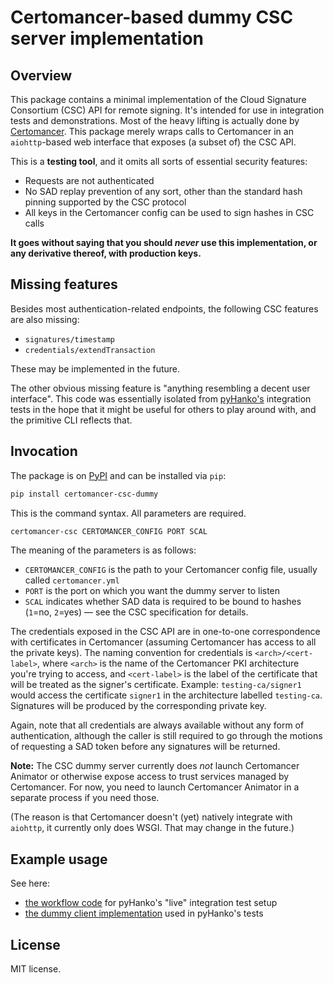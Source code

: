 # Certomancer-based dummy CSC server implementation

## Overview

This package contains a minimal implementation of the Cloud Signature
Consortium (CSC) API for remote signing. It's intended for use in
integration tests and demonstrations.
Most of the heavy lifting is actually done by
[Certomancer](https://github.com/MatthiasValvekens/certomancer). This package
merely wraps calls to Certomancer in an `aiohttp`-based web interface that
exposes (a subset of) the CSC API.

This is a **testing tool**, and it omits all sorts of essential security features:

 - Requests are not authenticated
 - No SAD replay prevention of any sort, other than the standard hash pinning
   supported by the CSC protocol
 - All keys in the Certomancer config can be used to sign hashes in CSC calls

**It goes without saying that you should _never_ use this implementation, or any
derivative thereof, with production keys.**


## Missing features

Besides most authentication-related endpoints, the following CSC features are also missing:

 - `signatures/timestamp`
 - `credentials/extendTransaction`

These may be implemented in the future.

The other obvious missing feature is "anything resembling a decent user interface".
This code was essentially isolated from
[pyHanko's](https://github.com/MatthiasValvekens/pyHanko) integration tests in the hope that
it might be useful for others to play around with, and the primitive CLI reflects that.


## Invocation

The package is on [PyPI](https://pypi.org/project/certomancer-csc-dummy/0.1.0/)
and can be installed via `pip`:

```bash
pip install certomancer-csc-dummy
```

This is the command syntax. All parameters are required.

```bash
certomancer-csc CERTOMANCER_CONFIG PORT SCAL
```

The meaning of the parameters is as follows:

 - `CERTOMANCER_CONFIG` is the path to your Certomancer config file, usually called
   `certomancer.yml`
 - `PORT` is the port on which you want the dummy server to listen
 - `SCAL` indicates whether SAD data is required to be bound to hashes
   (`1`=no, `2`=yes) &mdash; see the CSC specification for details.
 
The credentials exposed in the CSC API are in one-to-one correspondence with
certificates in Certomancer (assuming Certomancer has access to all the private keys).
The naming convention for credentials is `<arch>/<cert-label>`, where `<arch>` is the
name of the Certomancer PKI architecture you're trying to access, and `<cert-label>`
is the label of the certificate that will be treated as the signer's certificate.
Example: `testing-ca/signer1` would access the certificate `signer1` in the
architecture labelled `testing-ca`. Signatures will be produced by the corresponding
private key.

Again, note that all credentials are always available without any form of authentication,
although the caller is still required to go through the motions of requesting a SAD token
before any signatures will be returned.

**Note:** The CSC dummy server currently does _not_ launch Certomancer Animator or otherwise
expose access to trust services managed by Certomancer. For now, you need to launch
Certomancer Animator in a separate process if you need those.

(The reason is that Certomancer doesn't (yet) natively integrate with `aiohttp`, it
currently only does WSGI. That may change in the future.)

## Example usage

See here:

 - [the workflow code](https://github.com/MatthiasValvekens/pyHanko/blob/master/.github/workflows/live-integration-tests.yml)
   for pyHanko's "live" integration test setup
 - [the dummy client implementation](https://github.com/MatthiasValvekens/pyHanko/blob/master/pyhanko_tests/csc_utils/csc_dummy_client.py)
   used in pyHanko's tests

## License

MIT license.
